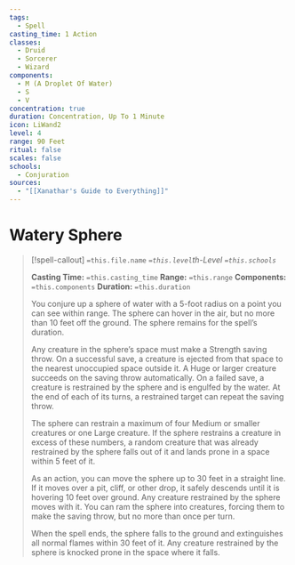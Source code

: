 ```yaml
---
tags:
  - Spell
casting_time: 1 Action
classes:
  - Druid
  - Sorcerer
  - Wizard
components:
  - M (A Droplet Of Water)
  - S
  - V
concentration: true
duration: Concentration, Up To 1 Minute
icon: LiWand2
level: 4
range: 90 Feet
ritual: false
scales: false
schools:
  - Conjuration
sources:
  - "[[Xanathar's Guide to Everything]]"
---
```


# Watery Sphere

>[!spell-callout] `=this.file.name`
>*`=this.level`th-Level `=this.schools`*
>
>**Casting Time:** `=this.casting_time`
>**Range:** `=this.range`
>**Components:** `=this.components`
>**Duration:** `=this.duration`
>
>You conjure up a sphere of water with a 5-foot radius on a point you can see within range. The sphere can hover in the air, but no more than 10 feet off the ground. The sphere remains for the spell’s duration.
>
>Any creature in the sphere’s space must make a Strength saving throw. On a successful save, a creature is ejected from that space to the nearest unoccupied space outside it. A Huge or larger creature succeeds on the saving throw automatically. On a failed save, a creature is restrained by the sphere and is engulfed by the water. At the end of each of its turns, a restrained target can repeat the saving throw.
>
>The sphere can restrain a maximum of four Medium or smaller creatures or one Large creature. If the sphere restrains a creature in excess of these numbers, a random creature that was already restrained by the sphere falls out of it and lands prone in a space within 5 feet of it.
>
>As an action, you can move the sphere up to 30 feet in a straight line. If it moves over a pit, cliff, or other drop, it safely descends until it is hovering 10 feet over ground. Any creature restrained by the sphere moves with it. You can ram the sphere into creatures, forcing them to make the saving throw, but no more than once per turn.
>
>When the spell ends, the sphere falls to the ground and extinguishes all normal flames within 30 feet of it. Any creature restrained by the sphere is knocked prone in the space where it falls.
>
>
